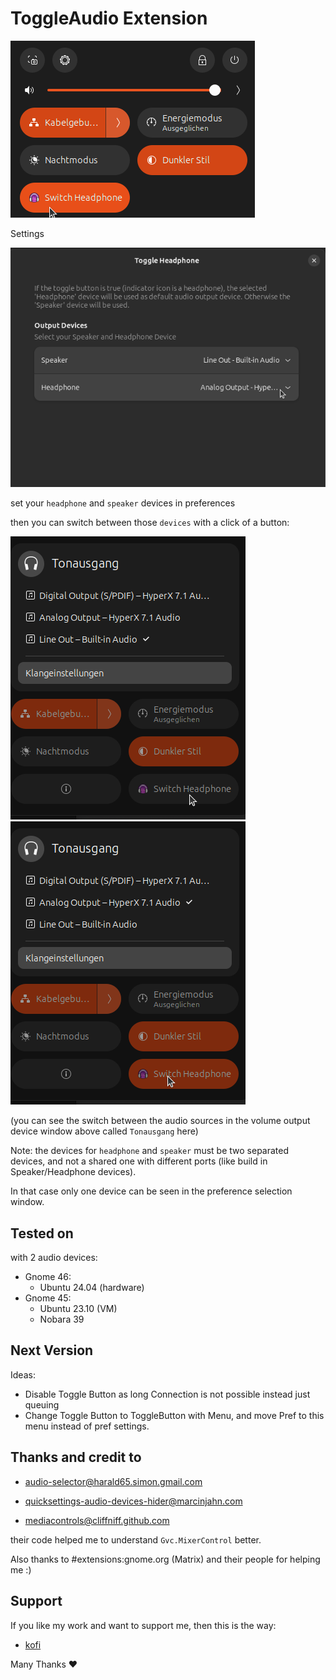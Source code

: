 # ToggleAudio Extension

![alt text](img/thumbnail.png)


Settings

![alt text](img/settings.png)

set your `headphone` and `speaker` devices in preferences


then you can switch between those `devices` with a click of a button:

![alt text](img/speaker.png) ![alt text](img/headphone.png)

(you can see the switch between the audio sources in the volume output device window above called `Tonausgang` here)

 Note: the devices for `headphone` and `speaker` must be two separated devices, and not a shared one with different ports (like build in Speaker/Headphone devices). 
 
 In that case only one device can be seen in the preference selection window.

## Tested on

with 2 audio devices:

* Gnome 46:
  * Ubuntu 24.04 (hardware)
* Gnome 45:
    * Ubuntu 23.10 (VM)
    * Nobara 39

## Next Version

Ideas:

* Disable Toggle Button as long Connection is not possible instead just queuing  
* Change Toggle Button to ToggleButton with Menu, and move Pref to this menu instead of pref settings.

## Thanks and credit to

* [audio-selector@harald65.simon.gmail.com](https://github.com/hs65/Gnome-Shell-Extension-Audio-Selector)
* [quicksettings-audio-devices-hider@marcinjahn.com](https://github.com/marcinjahn/gnome-quicksettings-audio-devices-hider-extension)

* [mediacontrols@cliffniff.github.com](https://github.com/cliffniff/media-controls)

their code helped me to understand `Gvc.MixerControl` better.

Also thanks to #extensions:gnome.org (Matrix) and their people for helping me :)

## Support

If you like my work and want to support me, then this is the way:

- [kofi](https://ko-fi.com/black_eye)

Many Thanks ♥